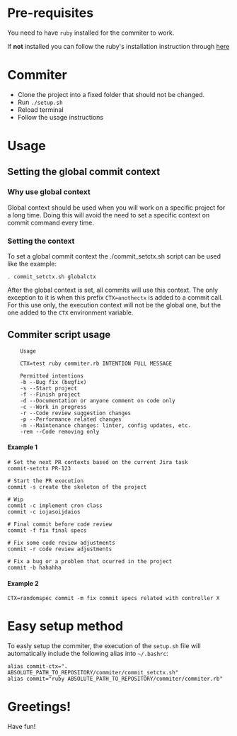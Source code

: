 # Pre-requisites

You need to have `ruby` installed for the commiter to work.

If **not** installed you can follow the ruby's installation instruction through [here](https://github.com/rvm/ubuntu_rvm)

# Commiter

* Clone the project into a fixed folder that should not be changed.
* Run `./setup.sh`
* Reload terminal
* Follow the usage instructions

# Usage

## Setting the global commit context

### Why use global context

Global context should be used when you will work on a specific project for a long time. Doing this will avoid the need to set a specific context on commit command every time.

### Setting the context

To set a global commit context the ./commit_setctx.sh script can be used like the example:

`. commit_setctx.sh globalctx`

After the global context is set, all commits will use this context. The only exception to it is when this prefix `CTX=anothectx` is added to a commit call. For this use only, the execution context will not be the global one, but the one added to the `CTX` environment variable.

## Commiter script usage

```
    Usage

    CTX=test ruby commiter.rb INTENTION FULL MESSAGE

    Permitted intentions
    -b --Bug fix (bugfix)
    -s --Start project
    -f --Finish project
    -d --Documentation or anyone comment on code only
    -c --Work in progress
    -r --Code review suggestion changes
    -p --Performance related changes
    -m --Maintenance changes: linter, config updates, etc.
    -rem --Code removing only
```

#### Example 1

```
# Set the next PR contexts based on the current Jira task
commit-setctx PR-123

# Start the PR execution
commit -s create the skeleton of the project

# Wip
commit -c implement cron class
commit -c iojasoijdaios

# Final commit before code review
commit -f fix final specs

# Fix some code review adjustments
commit -r code review adjustments

# Fix a bug or a problem that ocurred in the project
commit -b hahahha
```

#### Example 2

```
CTX=randomspec commit -m fix commit specs related with controller X
```

# Easy setup method

To easly setup the commiter, the execution of the `setup.sh` file will automatically include the following alias into `~/.bashrc`:

```
alias commit-ctx=". ABSOLUTE_PATH_TO_REPOSITORY/commiter/commit_setctx.sh"
alias commit="ruby ABSOLUTE_PATH_TO_REPOSITORY/commiter/commiter.rb"
```

# Greetings!

Have fun!
